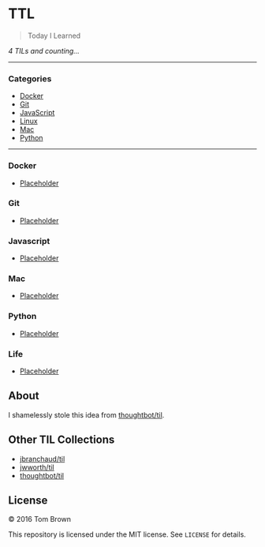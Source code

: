 # TTL

> Today I Learned


_4 TILs and counting..._

---

### Categories

* [Docker](#docker)
* [Git](#git)
* [JavaScript](#javascript)
* [Linux](#linux)
* [Mac](#mac)
* [Python](#python)

---

### Docker

- [Placeholder](#)

### Git

- [Placeholder](#)

### Javascript

- [Placeholder](#)

### Mac

- [Placeholder](#)

### Python

- [Placeholder](#)

### Life

- [Placeholder](#)


## About

I shamelessly stole this idea from
[thoughtbot/til](https://github.com/thoughtbot/til).

## Other TIL Collections

* [jbranchaud/til](https://github.com/jbranchaud/til)
* [jwworth/til](https://github.com/jwworth/til)
* [thoughtbot/til](https://github.com/thoughtbot/til)

## License

&copy; 2016 Tom Brown

This repository is licensed under the MIT license. See `LICENSE` for
details.
